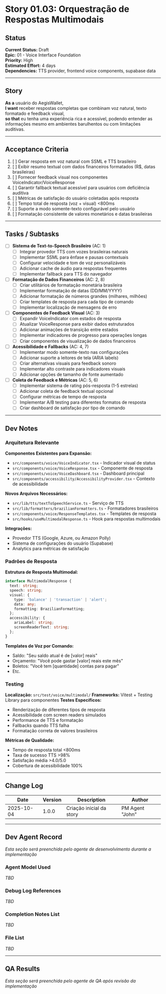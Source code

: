 # Story 01.03: Orquestração de Respostas Multimodais

## Status
**Current Status:** Draft  
**Epic:** 01 - Voice Interface Foundation  
**Priority:** High  
**Estimated Effort:** 4 days  
**Dependencies:** TTS provider, frontend voice components, supabase data

---

## Story

**As a** usuário do AegisWallet,  
**I want** receber respostas completas que combinam voz natural, texto formatado e feedback visual,  
**so that** eu tenha uma experiência rica e acessível, podendo entender as informações mesmo em ambientes barulhentos ou com limitações auditivas.

---

## Acceptance Criteria

1. [ ] Gerar resposta em voz natural com SSML e TTS brasileiro
2. [ ] Exibir resumo textual com dados financeiros formatados (R$, datas brasileiras)
3. [ ] Fornecer feedback visual nos componentes VoiceIndicator/VoiceResponse
4. [ ] Garantir fallback textual acessível para usuários com deficiência auditiva
5. [ ] Métricas de satisfação do usuário coletadas após resposta
6. [ ] Tempo total de resposta (voz + visual) <800ms
7. [ ] Suporte a modo somente-texto configurável pelo usuário
8. [ ] Formatação consistente de valores monetários e datas brasileiras

---

## Tasks / Subtasks

- [ ] **Sistema de Text-to-Speech Brasileiro** (AC: 1)
  - [ ] Integrar provedor TTS com vozes brasileiras naturais
  - [ ] Implementar SSML para ênfase e pausas contextuais
  - [ ] Configurar velocidade e tom de voz personalizáveis
  - [ ] Adicionar cache de áudio para respostas frequentes
  - [ ] Implementar fallback para TTS do navegador

- [ ] **Formatação de Dados Financeiros** (AC: 2, 8)
  - [ ] Criar utilitários de formatação monetária brasileira
  - [ ] Implementar formatação de datas (DD/MM/YYYY)
  - [ ] Adicionar formatação de números grandes (milhares, milhões)
  - [ ] Criar templates de resposta para cada tipo de comando
  - [ ] Implementar localização de mensagens de erro

- [ ] **Componentes de Feedback Visual** (AC: 3)
  - [ ] Expandir VoiceIndicator com estados de resposta
  - [ ] Atualizar VoiceResponse para exibir dados estruturados
  - [ ] Adicionar animações de transição entre estados
  - [ ] Implementar indicadores de progresso para operações longas
  - [ ] Criar componentes de visualização de dados financeiros

- [ ] **Acessibilidade e Fallbacks** (AC: 4, 7)
  - [ ] Implementar modo somente-texto nas configurações
  - [ ] Adicionar suporte a leitores de tela (ARIA labels)
  - [ ] Criar alternativas visuais para feedback sonoro
  - [ ] Implementar alto contraste para indicadores visuais
  - [ ] Adicionar opções de tamanho de fonte aumentado

- [ ] **Coleta de Feedback e Métricas** (AC: 5, 6)
  - [ ] Implementar sistema de rating pós-resposta (1-5 estrelas)
  - [ ] Adicionar coleta de feedback textual opcional
  - [ ] Configurar métricas de tempo de resposta
  - [ ] Implementar A/B testing para diferentes formatos de resposta
  - [ ] Criar dashboard de satisfação por tipo de comando

---

## Dev Notes

### Arquitetura Relevante

**Componentes Existentes para Expansão:**
- `src/components/voice/VoiceIndicator.tsx` - Indicador visual de status
- `src/components/voice/VoiceResponse.tsx` - Componente de resposta
- `src/components/voice/VoiceDashboard.tsx` - Dashboard principal
- `src/components/accessibility/AccessibilityProvider.tsx` - Contexto de acessibilidade

**Novos Arquivos Necessários:**
- `src/lib/tts/textToSpeechService.ts` - Serviço de TTS
- `src/lib/formatters/brazilianFormatters.ts` - Formatadores brasileiros
- `src/components/voice/ResponseTemplates.tsx` - Templates de resposta
- `src/hooks/useMultimodalResponse.ts` - Hook para respostas multimodais

**Integrações:**
- Provedor TTS (Google, Azure, ou Amazon Polly)
- Sistema de configurações do usuário (Supabase)
- Analytics para métricas de satisfação

### Padrões de Resposta

**Estrutura de Resposta Multimodal:**
```typescript
interface MultimodalResponse {
  text: string;
  speech: string;
  visual: {
    type: 'balance' | 'transaction' | 'alert';
    data: any;
    formatting: BrazilianFormatting;
  };
  accessibility: {
    ariaLabel: string;
    screenReaderText: string;
  };
}
```

**Templates de Voz por Comando:**
- Saldo: "Seu saldo atual é de [valor] reais"
- Orçamento: "Você pode gastar [valor] reais este mês"
- Boletos: "Você tem [quantidade] contas para pagar"
- Etc.

### Testing

**Localização:** `src/test/voice/multimodal/`
**Frameworks:** Vitest + Testing Library para componentes
**Testes Específicos:**
- Renderização de diferentes tipos de resposta
- Acessibilidade com screen readers simulados
- Performance de TTS e formatação
- Fallbacks quando TTS falha
- Formatação correta de valores brasileiros

**Métricas de Qualidade:**
- Tempo de resposta total <800ms
- Taxa de sucesso TTS >98%
- Satisfação média >4.0/5.0
- Cobertura de acessibilidade 100%

---

## Change Log

| Date | Version | Description | Author |
|------|---------|-------------|--------|
| 2025-10-04 | 1.0.0 | Criação inicial da story | PM Agent "John" |

---

## Dev Agent Record

*Esta seção será preenchida pelo agente de desenvolvimento durante a implementação*

### Agent Model Used
*TBD*

### Debug Log References
*TBD*

### Completion Notes List
*TBD*

### File List
*TBD*

---

## QA Results

*Esta seção será preenchida pelo agente de QA após revisão da implementação*